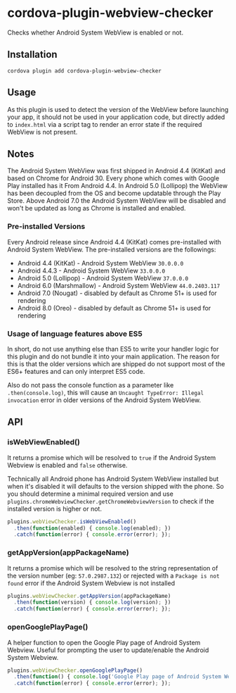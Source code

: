 # cordova-plugin-webview-checker

Checks whether Android System WebView is enabled or not.

## Installation

```
cordova plugin add cordova-plugin-webview-checker
```

## Usage

As this plugin is used to detect the version of the WebView before launching your app, it should not be used in your application code, but directly added to `index.html` via a script tag to render an error state if the required WebView is not present.

## Notes

The Android System WebView was first shipped in Android 4.4 (KitKat) and based on Chrome for Android 30. Every phone which comes with Google Play installed has it From Android 4.4. In Android 5.0 (Lollipop) the WebView has been decoupled from the OS and become updatable through the Play Store. Above Android 7.0 the Android System WebView will be disabled and won't be updated as long as Chrome is installed and enabled.

### Pre-installed Versions

Every Android release since Android 4.4 (KitKat) comes pre-installed with Android System WebView. The pre-installed versions are the followings:

- Android 4.4 (KitKat) - Android System WebView `30.0.0.0`
- Android 4.4.3 - Android System WebView `33.0.0.0`
- Android 5.0 (Lollipop) - Android System WebView `37.0.0.0`
- Android 6.0 (Marshmallow) - Android System WebView `44.0.2403.117`
- Android 7.0 (Nougat) - disabled by default as Chrome 51+ is used for rendering
- Android 8.0 (Oreo) - disabled by default as Chrome 51+ is used for rendering

### Usage of language features above ES5

In short, do not use anything else than ES5 to write your handler logic for this plugin and do not bundle it into your main application. The reason for this is that the older versions which are shipped do not support most of the ES6+ features and can only interpret ES5 code.

Also do not pass the console function as a parameter like `.then(console.log)`, this will cause an `Uncaught TypeError: Illegal invocation` error in older versions of the Android System WebView.

## API

### isWebViewEnabled()

It returns a promise which will be resolved to `true` if the Android System Webview is enabled and `false` otherwise.

Technically all Android phone has Android System WebView installed but when it's disabled it will defaults to the version shipped with the phone. So you should determine a minimal required version and use `plugins.chromeWebviewChecker.getChromeWebviewVersion` to check if the installed version is higher or not.

```js
plugins.webViewChecker.isWebViewEnabled()
  .then(function(enabled) { console.log(enabled); })
  .catch(function(error) { console.error(error); });
```

### getAppVersion(appPackageName)

It returns a promise which will be resolved to the string representation of the version number (eg: `57.0.2987.132`) or rejected with a `Package is not found` error if the Android System Webview is not installed

```js
plugins.webViewChecker.getAppVersion(appPackageName)
  .then(function(version) { console.log(version); })
  .catch(function(error) { console.error(error); });
```

### openGooglePlayPage()

A helper function to open the Google Play page of Android System Webview. Useful for prompting the user to update/enable the Android System Webview.

```js
plugins.webViewChecker.openGooglePlayPage()
  .then(function() { console.log('Google Play page of Android System Webview has been opened.'); })
  .catch(function(error) { console.error(error); });
```
